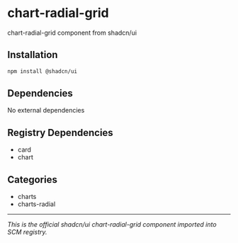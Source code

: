# chart-radial-grid

chart-radial-grid component from shadcn/ui

## Installation

```bash
npm install @shadcn/ui
```

## Dependencies

No external dependencies

## Registry Dependencies

- card
- chart

## Categories

- charts
- charts-radial

---

*This is the official shadcn/ui chart-radial-grid component imported into SCM registry.*
